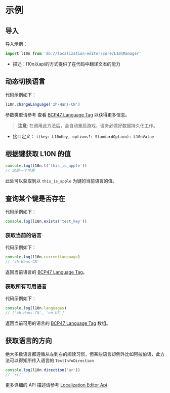 # 示例

## 导入

导入示例：

```ts
import l10n from 'db://localization-editor/core/L10nManager'
```

- 描述：l10n以api的方式提供了在代码中翻译文本的能力

## 动态切换语言

代码示例如下：

```ts
l10n.changeLanguage('zh-Hans-CN')
```

参数类型请参考 查看 [BCP47 Language Tag](https://www.techonthenet.com/js/language_tags.php) 以获得更多信息。

> **注意**: 在调用此方法后，会自动重启游戏，请务必做好数据持久化工作。

- 接口定义： `t(key: L10nKey, options?: StandardOption): L10nValue`

## 根据键获取 L10N 的值

```ts
console.log(l10n.t('this_is_apple'))
// 这是一个苹果
```

此处可以获取到以 `this_is_apple` 为键的当前语言的值。

## 查询某个键是否存在

代码示例如下：

```ts
console.log(l10n.exists('test_key'))
```

### 获取当前的语言

代码示例如下：

```ts
console.log(l10n.currentLanguage)
// 'zh-Hans-CN'
```

返回当前语言的 [BCP47 Language Tag](https://www.techonthenet.com/js/language_tags.php)。

### 获取所有可用语言

代码示例如下：

```ts
console.log(l10n.languages)
// ['zh-Hans-CN', 'en-US']
```

返回当前可用的语言的 [BCP47 Language Tag](https://www.techonthenet.com/js/language_tags.php) 数组。

## 获取语言的方向

绝大多数语言都遵循从左到右的阅读习惯，但某些语言却例外比如阿拉伯语，此方法可以得知所传入语言的 `TextInfoDirection`

```ts
console.log(l10n.direction('ar'))
// 'rtl'
```

更多详细的 API 描述请参考 [Localization Editor Api](localization-editor-api.md)
